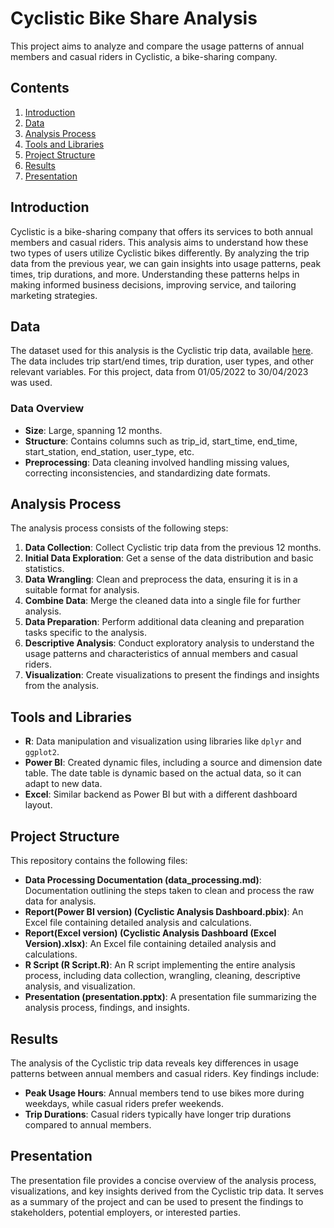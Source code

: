# Cyclistic Bike Share Analysis

This project aims to analyze and compare the usage patterns of annual members and casual riders in Cyclistic, a bike-sharing company.

## Contents

1. [Introduction](#introduction)
2. [Data](#data)
3. [Analysis Process](#analysis-process)
4. [Tools and Libraries](#tools-and-libraries)
5. [Project Structure](#project-structure)
6. [Results](#results)
7. [Presentation](#presentation)

## Introduction

Cyclistic is a bike-sharing company that offers its services to both annual members and casual riders. This analysis aims to understand how these two types of users utilize Cyclistic bikes differently. By analyzing the trip data from the previous year, we can gain insights into usage patterns, peak times, trip durations, and more. Understanding these patterns helps in making informed business decisions, improving service, and tailoring marketing strategies.

## Data

The dataset used for this analysis is the Cyclistic trip data, available [here](https://divvy-tripdata.s3.amazonaws.com/index.html). The data includes trip start/end times, trip duration, user types, and other relevant variables. For this project, data from 01/05/2022 to 30/04/2023 was used.

### Data Overview

- **Size**: Large, spanning 12 months.
- **Structure**: Contains columns such as trip_id, start_time, end_time, start_station, end_station, user_type, etc.
- **Preprocessing**: Data cleaning involved handling missing values, correcting inconsistencies, and standardizing date formats.

## Analysis Process

The analysis process consists of the following steps:

1. **Data Collection**: Collect Cyclistic trip data from the previous 12 months.
2. **Initial Data Exploration**: Get a sense of the data distribution and basic statistics.
3. **Data Wrangling**: Clean and preprocess the data, ensuring it is in a suitable format for analysis.
4. **Combine Data**: Merge the cleaned data into a single file for further analysis.
5. **Data Preparation**: Perform additional data cleaning and preparation tasks specific to the analysis.
6. **Descriptive Analysis**: Conduct exploratory analysis to understand the usage patterns and characteristics of annual members and casual riders.
7. **Visualization**: Create visualizations to present the findings and insights from the analysis.

## Tools and Libraries

- **R**: Data manipulation and visualization using libraries like `dplyr` and `ggplot2`.
- **Power BI**: Created dynamic files, including a source and dimension date table. The date table is dynamic based on the actual data, so it can adapt to new data.
- **Excel**: Similar backend as Power BI but with a different dashboard layout.

## Project Structure

This repository contains the following files:

- **Data Processing Documentation (data_processing.md)**: Documentation outlining the steps taken to clean and process the raw data for analysis.
- **Report(Power BI version) (Cyclistic Analysis Dashboard.pbix)**: An Excel file containing detailed analysis and calculations.
- **Report(Excel version) (Cyclistic Analysis Dashboard (Excel Version).xlsx)**: An Excel file containing detailed analysis and calculations.
- **R Script (R Script.R)**: An R script implementing the entire analysis process, including data collection, wrangling, cleaning, descriptive analysis, and visualization.
- **Presentation (presentation.pptx)**: A presentation file summarizing the analysis process, findings, and insights.

## Results

The analysis of the Cyclistic trip data reveals key differences in usage patterns between annual members and casual riders. Key findings include:

- **Peak Usage Hours**: Annual members tend to use bikes more during weekdays, while casual riders prefer weekends.
- **Trip Durations**: Casual riders typically have longer trip durations compared to annual members.

## Presentation

The presentation file provides a concise overview of the analysis process, visualizations, and key insights derived from the Cyclistic trip data. It serves as a summary of the project and can be used to present the findings to stakeholders, potential employers, or interested parties.
